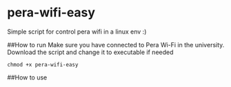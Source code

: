 # pera-wifi-easy
Simple script for control pera wifi in a linux env :)

##How to run
Make sure you have connected to Pera Wi-Fi in the university.
Download the script and change it to executable if needed

`chmod +x pera-wifi-easy`

##How to use

